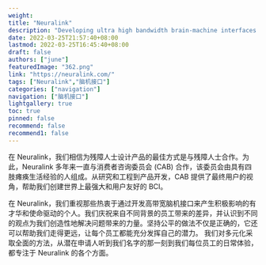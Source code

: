 ```yaml
---
weight: 
title: "Neuralink"
description: "Developing ultra high bandwidth brain-machine interfaces to connect humans and computers.Neuralink 是一支由才华横溢的人才组成的团队。我们正在创造大脑接口的未来：现在制造可以帮助瘫痪患者的设备，并发明可以扩展我们的能力、我们的社区和我们的世界的新技术。"
date: 2022-03-25T21:57:40+08:00
lastmod: 2022-03-25T16:45:40+08:00
draft: false
authors: ["june"]
featuredImage: "362.png"
link: "https://neuralink.com/"
tags: ["Neuralink","脑机接口"]
categories: ["navigation"]
navigation: ["脑机接口"]
lightgallery: true
toc: true
pinned: false
recommend: false
recommend1: false
---
```

在 Neuralink，我们相信为残障人士设计产品的最佳方式是与残障人士合作。为此，Neuralink 多年来一直与消费者咨询委员会 (CAB) 合作，该委员会由具有四肢瘫痪生活经验的人组成。从研究和工程到产品开发，CAB 提供了最终用户的视角，帮助我们创建世界上最强大和用户友好的 BCI。

在 Neuralink，我们重视那些热衷于通过开发高带宽脑机接口来产生积极影响的有才华和使命驱动的个人。我们庆祝来自不同背景的员工带来的差异，并认识到不同的观点为我们创造性地解决问题带来的力量。坚持公平的做法不仅是正确的，它还可以帮助我们走得更远，让每个员工都能充分发挥自己的潜力。
我们对多元化采取全面的方法，从潜在申请人听到我们名字的那一刻到我们每位员工的日常体验，都专注于 Neuralink 的各个方面。